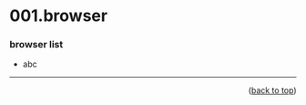 <a name="topage"></a>

# 001.browser

### browser list
* abc

-----

<p align="right">(<a href="#topage">back to top</a>)</p>
<br/>
<br/>
